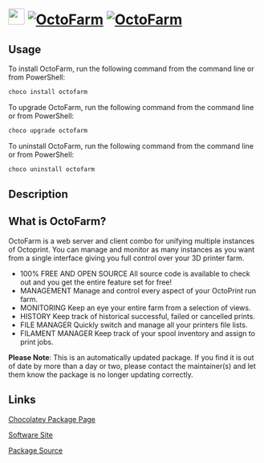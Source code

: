 ﻿# <img src="https://cdn.jsdelivr.net/gh/mkevenaar/chocolatey-packages@34c516e4abd5510c00334737fe156755adcbab72/icons/octofarm.png" width="32" height="32"/> [![OctoFarm](https://img.shields.io/chocolatey/v/octofarm.svg?label=OctoFarm)](https://community.chocolatey.org/packages/octofarm) [![OctoFarm](https://img.shields.io/chocolatey/dt/octofarm.svg)](https://community.chocolatey.org/packages/octofarm)

## Usage

To install OctoFarm, run the following command from the command line or from PowerShell:

```powershell
choco install octofarm
```

To upgrade OctoFarm, run the following command from the command line or from PowerShell:

```powershell
choco upgrade octofarm
```

To uninstall OctoFarm, run the following command from the command line or from PowerShell:

```powershell
choco uninstall octofarm
```

## Description

## What is OctoFarm?

OctoFarm is a web server and client combo for unifying multiple instances of Octoprint. You can manage and monitor as many instances as you want from a single interface giving you full control over your 3D printer farm.

* 100% FREE AND OPEN SOURCE
All source code is available to check out and you get the entire feature set for free!
* MANAGEMENT
Manage and control every aspect of your OctoPrint run farm.
* MONITORING
Keep an eye your entire farm from a selection of views.
* HISTORY
Keep track of historical successful, failed or cancelled prints.
* FILE MANAGER
Quickly switch and manage all your printers file lists.
* FILAMENT MANAGER
Keep track of your spool inventory and assign to print jobs.

**Please Note**: This is an automatically updated package. If you find it is
out of date by more than a day or two, please contact the maintainer(s) and
let them know the package is no longer updating correctly.


## Links

[Chocolatey Package Page](https://community.chocolatey.org/packages/octofarm)

[Software Site](https://octofarm.net/)

[Package Source](https://github.com/mkevenaar/chocolatey-packages/tree/master/automatic/octofarm)

